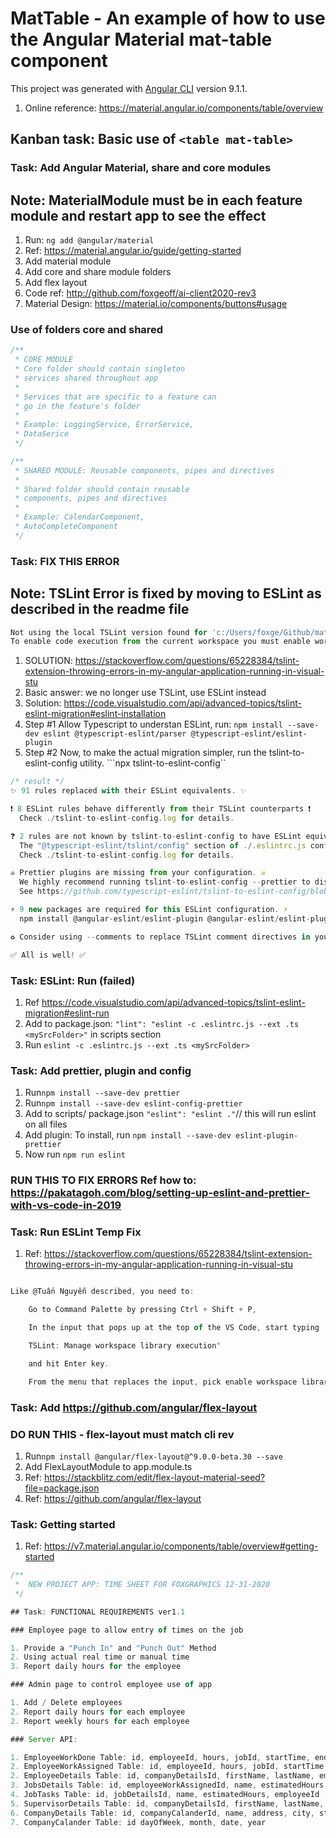 # MatTable - An example of how to use the Angular Material mat-table component

This project was generated with [Angular CLI](https://github.com/angular/angular-cli) version 9.1.1.

1. Online reference: <https://material.angular.io/components/table/overview>

## Kanban task: Basic use of ```<table mat-table>```

### Task: Add Angular Material, share and core modules

## Note: **MaterialModule must be in each feature module and restart app to see the effect**

1. Run: ```ng add @angular/material```
2. Ref: <https://material.angular.io/guide/getting-started>
3. Add material module
4. Add core and share module folders
5. Add flex layout
6. Code ref: <http://github.com/foxgeoff/ai-client2020-rev3>
7. Material Design: <https://material.io/components/buttons#usage>

### Use of folders core and shared

```Javascript
/**
 * CORE MODULE
 * Core folder should contain singleton
 * services shared throughout app
 *
 * Services that are specific to a feature can
 * go in the feature's folder
 *
 * Example: LoggingService, ErrorService,
 * DataSerice
 */

/**
 * SHARED MODULE: Reusable components, pipes and directives
 *
 * Shared folder should contain reusable
 * components, pipes and directives
 *
 * Example: CalendarComponent,
 * AutoCompleteComponent
 */
```

### Task: FIX THIS ERROR

## Note: **TSLint Error is fixed by moving to ESLint as described in the readme file**

```Javascript
Not using the local TSLint version found for 'c:/Users/foxge/Github/mat-table/src/app/app.module.ts'
To enable code execution from the current workspace you must enable workspace library execution.
```

1. SOLUTION: <https://stackoverflow.com/questions/65228384/tslint-extension-throwing-errors-in-my-angular-application-running-in-visual-stu>
2. Basic answer: we no longer use TSLint, use ESLint instead
3. Solution: <https://code.visualstudio.com/api/advanced-topics/tslint-eslint-migration#eslint-installation>
4. Step #1 Allow Typescript to understan ESLint, run: ```npm install --save-dev eslint @typescript-eslint/parser @typescript-eslint/eslint-plugin```
5. Step #2 Now, to make the actual migration simpler, run the tslint-to-eslint-config utility. ```npx tslint-to-eslint-config``

```Typescript
/* result */
✨ 91 rules replaced with their ESLint equivalents. ✨

❗ 8 ESLint rules behave differently from their TSLint counterparts ❗
  Check ./tslint-to-eslint-config.log for details.

❓ 2 rules are not known by tslint-to-eslint-config to have ESLint equivalents. ❓
  The "@typescript-eslint/tslint/config" section of ./.eslintrc.js configures eslint-plugin-tslint to run them in TSLint within ESLint.
  Check ./tslint-to-eslint-config.log for details.

☠ Prettier plugins are missing from your configuration. ☠
  We highly recommend running tslint-to-eslint-config --prettier to disable formatting ESLint rules.
  See https://github.com/typescript-eslint/tslint-to-eslint-config/blob/master/docs/FAQs.md#should-i-use-prettier.

⚡ 9 new packages are required for this ESLint configuration. ⚡
  npm install @angular-eslint/eslint-plugin @angular-eslint/eslint-plugin-template @typescript-eslint/eslint-plugin @typescript-eslint/eslint-plugin-tslint @typescript-eslint/parser eslint eslint-plugin-import eslint-plugin-jsdoc eslint-plugin-prefer-arrow --save-dev

♻ Consider using --comments to replace TSLint comment directives in your source files. ♻

✅ All is well! ✅
```

### Task: ESLint: Run (failed)

1. Ref <https://code.visualstudio.com/api/advanced-topics/tslint-eslint-migration#eslint-run>
2. Add to package.json: ```"lint": "eslint -c .eslintrc.js --ext .ts <mySrcFolder>"``` in scripts section
3. Run ```eslint -c .eslintrc.js --ext .ts <mySrcFolder>```

### Task: Add prettier, plugin and config

1. Run```npm install --save-dev prettier```
2. Run```npm install --save-dev eslint-config-prettier```
3. Add to scripts/ package.json ```"eslint": "eslint ."```// this will run eslint on all files
4. Add plugin: To install, run ```npm install --save-dev eslint-plugin-prettier```
5. Now run ```npm run eslint```

### **RUN THIS TO FIX ERRORS** Ref how to: <https://pakatagoh.com/blog/setting-up-eslint-and-prettier-with-vs-code-in-2019>

### Task: **Run ESLint Temp Fix**

1. Ref: <https://stackoverflow.com/questions/65228384/tslint-extension-throwing-errors-in-my-angular-application-running-in-visual-stu>

```typescript

Like @Tuấn Nguyễn described, you need to:

    Go to Command Palette by pressing Ctrl + Shift + P,

    In the input that pops up at the top of the VS Code, start typing

    TSLint: Manage workspace library execution"

    and hit Enter key.

    From the menu that replaces the input, pick enable workspace library execution and again press Enter key.

```

### Task: Add <https://github.com/angular/flex-layout>

### **DO RUN THIS - flex-layout must match cli rev**

1. Run```npm install @angular/flex-layout@^9.0.0-beta.30 --save```
2. Add FlexLayoutModule to app.module.ts
3. Ref: <https://stackblitz.com/edit/flex-layout-material-seed?file=package.json>
4. Ref: <https://github.com/angular/flex-layout>

### Task: Getting started

1. Ref: <https://v7.material.angular.io/components/table/overview#getting-started>

```Javascript
/**
 *  NEW PROJECT APP: TIME SHEET FOR FOXGRAPHICS 12-31-2020
 */

## Task: FUNCTIONAL REQUIREMENTS ver1.1

### Employee page to allow entry of times on the job

1. Provide a "Punch In" and "Punch Out" Method
2. Using actual real time or manual time
3. Report daily hours for the employee

### Admin page to control employee use of app

1. Add / Delete employees
2. Report daily hours for each employee
2. Report weekly hours for each employee

### Server API:

1. EmployeeWorkDone Table: id, employeeId, hours, jobId, startTime, endTime
2. EmployeeWorkAssigned Table: id, employeeId, hours, jobId, startTime, endTime
2. EmployeeDetails Table: id, companyDetailsId, firstName, lastName, email, phone, isActiveAtCompany
3. JobsDetails Table: id, employeeWorkAssignedId, name, estimatedHours, workedHours, 
4. JobTasks Table: id, jobDetailsId, name, estimatedHours, employeeId
5. SupervisorDetails Table: id, companyDetailsId, firstName, lastName, email, phone
6. CompanyDetails Table: id, companyCalanderId, name, address, city, state, zipcode
7. CompanyCalander Table: id dayOfWeek, month, date, year
```
